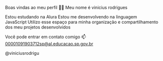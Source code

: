 
Boas vindas ao meu perfil 💙💙
Meu nome é vinicius rodrigues

Estou estudando na Alura
Estou me desenvolvendo na linguagem JavaScript
Utilizo esse espaço para minha organização e compartilhamento dos meu projetos desenvolvidos


Você pode entrar em contato comigo 📫
00001091903712sp@al.educacao.sp.gov.br

@viniciusrodrigu
